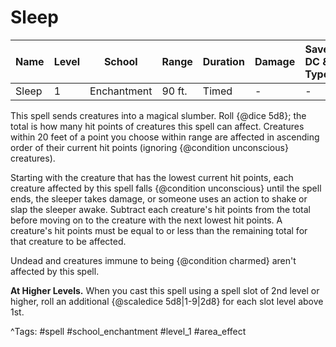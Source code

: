 # Sleep

| Name | Level | School | Range | Duration | Damage | Save DC & Type |
|------|-------|--------|-------|----------|--------|----------------|
| Sleep | 1 | Enchantment | 90 ft. | Timed | - | - |

This spell sends creatures into a magical slumber. Roll {@dice 5d8}; the total is how many hit points of creatures this spell can affect. Creatures within 20 feet of a point you choose within range are affected in ascending order of their current hit points (ignoring {@condition unconscious} creatures).

Starting with the creature that has the lowest current hit points, each creature affected by this spell falls {@condition unconscious} until the spell ends, the sleeper takes damage, or someone uses an action to shake or slap the sleeper awake. Subtract each creature's hit points from the total before moving on to the creature with the next lowest hit points. A creature's hit points must be equal to or less than the remaining total for that creature to be affected.

Undead and creatures immune to being {@condition charmed} aren't affected by this spell.

**At Higher Levels.** When you cast this spell using a spell slot of 2nd level or higher, roll an additional {@scaledice 5d8|1-9|2d8} for each slot level above 1st.

^Tags: #spell #school_enchantment #level_1 #area_effect